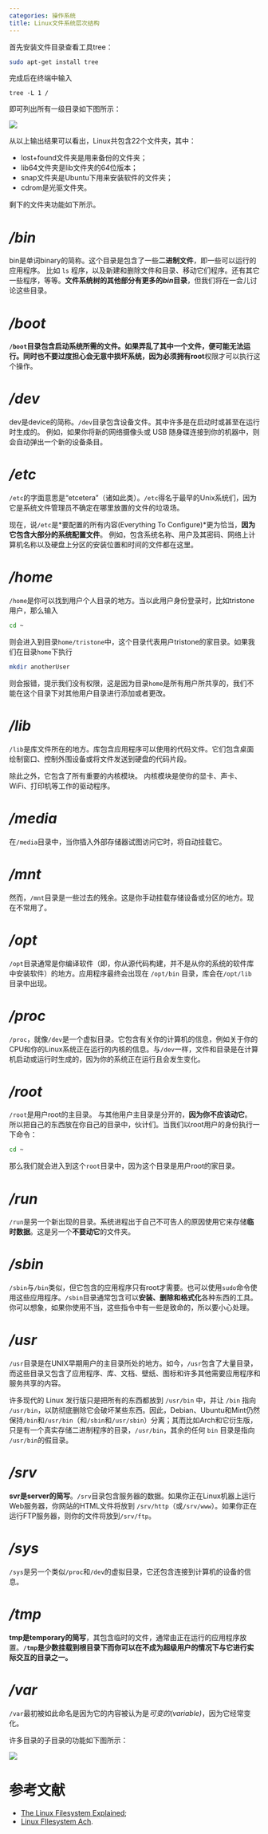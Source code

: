 ```yaml
---
categories: 操作系统
title: Linux文件系统层次结构
---
```


首先安装文件目录查看工具tree：

```bash
sudo apt-get install tree
```

完成后在终端中输入

```
tree -L 1 /
```

即可列出所有一级目录如下图所示：

![](../../img/linuxfileach.png)

从以上输出结果可以看出，Linux共包含22个文件夹，其中：

- lost+found文件夹是用来备份的文件夹；
- lib64文件夹是lib文件夹的64位版本；
- snap文件夹是Ubuntu下用来安装软件的文件夹；
- cdrom是光驱文件夹。

剩下的文件夹功能如下所示。

# */bin*

bin是单词binary的简称。这个目录是包含了一些**二进制文件**，即一些可以运行的应用程序。 比如 `ls` 程序，以及新建和删除文件和目录、移动它们程序。还有其它一些程序，等等。**文件系统树的其他部分有更多的*bin*目录**，但我们将在一会儿讨论这些目录。

# */boot*

**`/boot`目录包含启动系统所需的文件。**如果弄乱了其中一个文件，便可能无法运行。同时也不要过度担心会无意中损坏系统，因为必须拥有**root**权限才可以执行这个操作。

# */dev*

dev是device的简称。`/dev`目录包含设备文件。其中许多是在启动时或甚至在运行时生成的。 例如，如果你将新的网络摄像头或 USB 随身碟连接到你的机器中，则会自动弹出一个新的设备条目。

# */etc*

`/etc`的字面意思是“etcetera”（诸如此类）。`/etc`得名于最早的Unix系统们，因为它是系统文件管理员不确定在哪里放置的文件的垃圾场。

现在，说`/etc`是*要配置的所有内容(Everything To Configure)*更为恰当，**因为它包含大部分的系统配置文件**。 例如，包含系统名称、用户及其密码、网络上计算机名称以及硬盘上分区的安装位置和时间的文件都在这里。

# */home*

`/home`是你可以找到用户个人目录的地方。当以此用户身份登录时，比如tristone用户，那么输入

```bash
cd ~
```

则会进入到目录`home/tristone`中，这个目录代表用户tristone的家目录。如果我们在目录`home`下执行

```bash
mkdir anotherUser
```

则会报错，提示我们没有权限，这是因为目录`home`是所有用户所共享的，我们不能在这个目录下对其他用户目录进行添加或者更改。

# */lib*

`/lib`是库文件所在的地方。库包含应用程序可以使用的代码文件。它们包含桌面绘制窗口、控制外围设备或将文件发送到硬盘的代码片段。

除此之外，它包含了所有重要的内核模块。 内核模块是使你的显卡、声卡、WiFi、打印机等工作的驱动程序。

# */media*

在`/media`目录中，当你插入外部存储器试图访问它时，将自动挂载它。

# */mnt*

然而，`/mnt`目录是一些过去的残余。这是你手动挂载存储设备或分区的地方。现在不常用了。

# */opt*

`/opt`目录通常是你编译软件（即，你从源代码构建，并不是从你的系统的软件库中安装软件）的地方。应用程序最终会出现在 `/opt/bin` 目录，库会在`/opt/lib` 目录中出现。

# */proc*

`/proc`，就像`/dev`是一个虚拟目录。它包含有关你的计算机的信息，例如关于你的CPU和你的Linux系统正在运行的内核的信息。与`/dev`一样，文件和目录是在计算机启动或运行时生成的，因为你的系统正在运行且会发生变化。

# */root*

`/root`是用户root的主目录。 与其他用户主目录是分开的，**因为你不应该动它**。 所以把自己的东西放在你自己的目录中，伙计们。当我们以root用户的身份执行一下命令：

```bash
cd ~
```

那么我们就会进入到这个`root`目录中，因为这个目录是用户root的家目录。

# */run*

`/run`是另一个新出现的目录。系统进程出于自己不可告人的原因使用它来存储**临时数据**。这是另一个**不要动它**的文件夹。

# */sbin*

`/sbin`与`/bin`类似，但它包含的应用程序只有root才需要。也可以使用`sudo`命令使用这些应用程序。`/sbin`目录通常包含可以**安装、删除和格式化**各种东西的工具。你可以想象，如果你使用不当，这些指令中有一些是致命的，所以要小心处理。

# */usr*

`/usr`目录是在UNIX早期用户的主目录所处的地方。如今，`/usr`包含了大量目录，而这些目录又包含了应用程序、库、文档、壁纸、图标和许多其他需要应用程序和服务共享的内容。

许多现代的 Linux 发行版只是把所有的东西都放到 `/usr/bin` 中，并让 `/bin` 指向 `/usr/bin`，以防彻底删除它会破坏某些东西。因此，Debian、Ubuntu和Mint仍然保持`/bin`和`/usr/bin`（和`/sbin`和`/usr/sbin`）分离；其而比如Arch和它衍生版，只是有一个真实存储二进制程序的目录，`/usr/bin`，其余的任何 `bin` 目录是指向 `/usr/bin`的假目录。

# */srv*

**svr是server的简写**。`/srv`目录包含服务器的数据。如果你正在Linux机器上运行Web服务器，你网站的HTML文件将放到 `/srv/http`（或`/srv/www`）。如果你正在运行FTP服务器，则你的文件将放到`/srv/ftp`。

# */sys*

`/sys`是另一个类似`/proc`和`/dev`的虚拟目录，它还包含连接到计算机的设备的信息。

# */tmp*

**tmp是temporary的简写**，其包含临时的文件，通常由正在运行的应用程序放置。**`/tmp`是少数挂载到根目录下而你可以在不成为超级用户的情况下与它进行实际交互的目录之一。**

# */var*

`/var`最初被如此命名是因为它的内容被认为是*可变的(variable)*，因为它经常变化。

许多目录的子目录的功能如下图所示：

![](../../img/linuxfileach2.jpg)

# 参考文献

- [The Linux Filesystem Explained](https://www.linux.com/tutorials/linux-filesystem-explained/);
- [Linux FIlesystem Ach](https://zhuanlan.zhihu.com/p/38802277).

